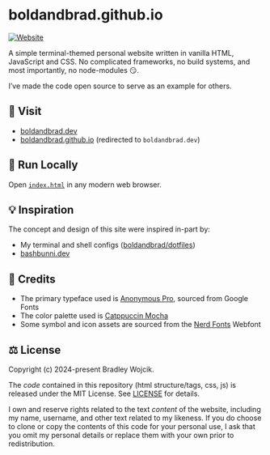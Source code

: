 # boldandbrad.github.io

[![Website](https://img.shields.io/website?url=https%3A%2F%2Fboldandbrad.dev&label=status)](https://boldandbrad.dev)

A simple terminal-themed personal website written in vanilla HTML, JavaScript
and CSS. No complicated frameworks, no build systems, and most importantly, no
node-modules 😏.

I’ve made the code open source to serve as an example for others.

## 🧳 Visit

- [boldandbrad.dev](https://boldandbrad.dev)
- [boldandbrad.github.io](https://boldandbrad.github.io) (redirected to
  `boldandbrad.dev`)

## 🏃 Run Locally

Open [`index.html`](index.html) in any modern web browser.

## 💡 Inspiration

The concept and design of this site were inspired in-part by:

- My terminal and shell configs
  ([boldandbrad/dotfiles](https://github.com/boldandbrad/dotfiles))
- [bashbunni.dev](https://bashbunni.dev)

## 🌟 Credits

- The primary typeface used is
  [Anonymous Pro](https://fonts.google.com/specimen/Anonymous+Pro), sourced from
  Google Fonts
- The color palette used is
  [Catppuccin Mocha](https://github.com/catppuccin/palette)
- Some symbol and icon assets are sourced from the
  [Nerd Fonts](https://nerdfonts.com/) Webfont

## ⚖️ License

Copyright (c) 2024-present Bradley Wojcik.

The _code_ contained in this repository (html structure/tags, css, js) is
released under the MIT License. See [LICENSE](LICENSE) for details.

I own and reserve rights related to the text _content_ of the website, including
my name, username, and other text related to my likeness. If you do choose to
clone or copy the contents of this code for your personal use, I ask that you
omit my personal details or replace them with your own prior to redistribution.
